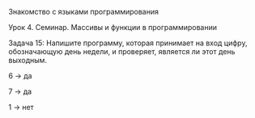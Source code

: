 Знакомство с языками программирования

Урок 4. Семинар. Массивы и функции в программировании

Задача 15: Напишите программу, которая принимает на вход цифру, обозначающую день недели, и проверяет, является ли этот день выходным.

6 -> да

7 -> да

1 -> нет
